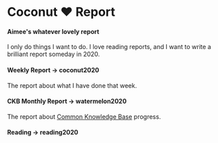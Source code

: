 # Coconut ❤️ Report

#### Aimee's whatever lovely report

I only do things I want to do. I love reading reports, and I want to write a brilliant report someday in 2020.

#### Weekly Report -> coconut2020

The report about what I have done that week.

#### CKB Monthly Report -> watermelon2020

The report about [Common Knowledge Base](https://github.com/nervosnetwork/ckb) progress.

#### Reading -> reading2020
